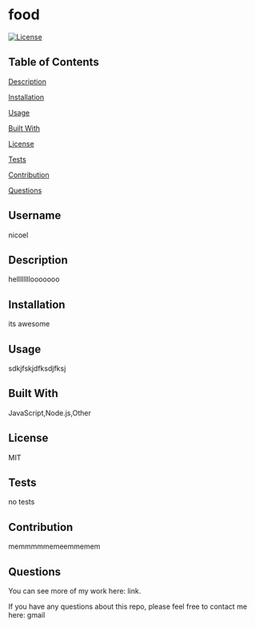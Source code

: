 
  
  # food

  [![License](https://img.shields.io/badge/License-MIT-brightgreen.svg)](https://opensource.org/licenses/MIT)
 
  ## Table of Contents
  [Description](#description)

  [Installation](#installation)
  
  [Usage](#usage)
  
  [Built With](#built-with)
  
  [License](#license)
  
  [Tests](#tests)
  
  [Contribution](#contribution)
  
  [Questions](#questions)

  ## Username
  nicoel

  ## Description
  hellllllllooooooo
  
  ## Installation
  its awesome

  ## Usage
  sdkjfskjdfksdjfksj


  ## Built With
  JavaScript,Node.js,Other

  ## License
  MIT

  ## Tests
no tests

  ## Contribution
  memmmmmemeemmemem

  ## Questions
 You can see more of my work here: link. 

If you have any questions about this repo, please feel free to contact me here: gmail
 

